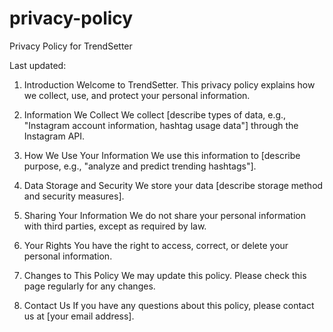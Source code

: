 # privacy-policy
Privacy Policy for TrendSetter

Last updated: 

1. Introduction
Welcome to TrendSetter. This privacy policy explains how we collect, use, and protect your personal information.

2. Information We Collect
We collect [describe types of data, e.g., "Instagram account information, hashtag usage data"] through the Instagram API.

3. How We Use Your Information
We use this information to [describe purpose, e.g., "analyze and predict trending hashtags"].

4. Data Storage and Security
We store your data [describe storage method and security measures].

5. Sharing Your Information
We do not share your personal information with third parties, except as required by law.

6. Your Rights
You have the right to access, correct, or delete your personal information.

7. Changes to This Policy
We may update this policy. Please check this page regularly for any changes.

8. Contact Us
If you have any questions about this policy, please contact us at [your email address].
